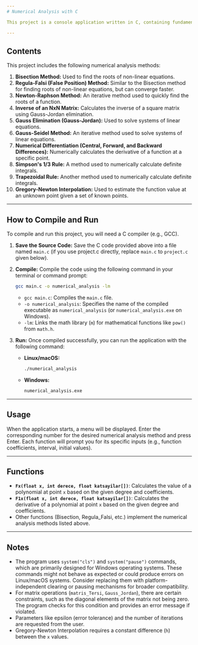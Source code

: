 ```yaml
---
# Numerical Analysis with C 

This project is a console application written in C, containing fundamental algorithms learned in a numerical analysis course. It provides an interactive menu for the user to explore and apply various numerical methods.

---
```


## Contents

This project includes the following numerical analysis methods:

1.  **Bisection Method:** Used to find the roots of non-linear equations.
2.  **Regula-Falsi (False Position) Method:** Similar to the Bisection method for finding roots of non-linear equations, but can converge faster.
3.  **Newton-Raphson Method:** An iterative method used to quickly find the roots of a function.
4.  **Inverse of an NxN Matrix:** Calculates the inverse of a square matrix using Gauss-Jordan elimination.
5.  **Gauss Elimination (Gauss-Jordan):** Used to solve systems of linear equations.
6.  **Gauss-Seidel Method:** An iterative method used to solve systems of linear equations.
7.  **Numerical Differentiation (Central, Forward, and Backward Differences):** Numerically calculates the derivative of a function at a specific point.
8.  **Simpson's 1/3 Rule:** A method used to numerically calculate definite integrals.
9.  **Trapezoidal Rule:** Another method used to numerically calculate definite integrals.
10. **Gregory-Newton Interpolation:** Used to estimate the function value at an unknown point given a set of known points.

---

## How to Compile and Run

To compile and run this project, you will need a C compiler (e.g., GCC).

1.  **Save the Source Code:**
    Save the C code provided above into a file named `main.c` (if you use project.c directly, replace `main.c`  to `project.c` given below).

2.  **Compile:**
    Compile the code using the following command in your terminal or command prompt:
    ```bash
    gcc main.c -o numerical_analysis -lm
    ```
    * `gcc main.c`: Compiles the `main.c` file.
    * `-o numerical_analysis`: Specifies the name of the compiled executable as `numerical_analysis` (or `numerical_analysis.exe` on Windows).
    * `-lm`: Links the math library (`m`) for mathematical functions like `pow()` from `math.h`.

3.  **Run:**
    Once compiled successfully, you can run the application with the following command:
    * **Linux/macOS:**
        ```bash
        ./numerical_analysis
        ```
    * **Windows:**
        ```bash
        numerical_analysis.exe
        ```

---

## Usage

When the application starts, a menu will be displayed. Enter the corresponding number for the desired numerical analysis method and press Enter. Each function will prompt you for its specific inputs (e.g., function coefficients, interval, initial values).

---

## Functions

* **`Fx(float x, int derece, float katsayilar[])`**: Calculates the value of a polynomial at point `x` based on the given degree and coefficients.
* **`F1x(float x, int derece, float katsayilar[])`**: Calculates the derivative of a polynomial at point `x` based on the given degree and coefficients.
* Other functions (Bisection, Regula\_Falsi, etc.) implement the numerical analysis methods listed above.

---

## Notes

* The program uses `system("cls")` and `system("pause")` commands, which are primarily designed for Windows operating systems. These commands might not behave as expected or could produce errors on Linux/macOS systems. Consider replacing them with platform-independent clearing or pausing mechanisms for broader compatibility.
* For matrix operations (`matris_Tersi`, `Gauss_Jordan`), there are certain constraints, such as the diagonal elements of the matrix not being zero. The program checks for this condition and provides an error message if violated.
* Parameters like epsilon (error tolerance) and the number of iterations are requested from the user.
* Gregory-Newton Interpolation requires a constant difference (`h`) between the `x` values.
